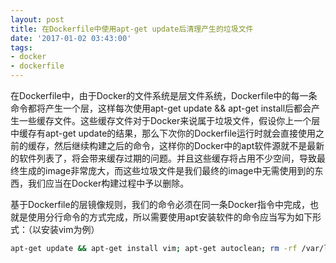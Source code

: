 ```yaml
---
layout: post
title: 在Dockerfile中使用apt-get update后清理产生的垃圾文件
date: '2017-01-02 03:43:00'
tags:
- docker
- dockerfile
---
```


在Dockerfile中，由于Docker的文件系统是层文件系统，Dockerfile中的每一条命令都将产生一个层，这样每次使用apt-get update && apt-get install后都会产生一些缓存文件。这些缓存文件对于Docker来说属于垃圾文件，假设你上一个层中缓存有apt-get update的结果，那么下次你的Dockerfile运行时就会直接使用之前的缓存，然后继续构建之后的命令，这样你的Docker中的apt软件源就不是最新的软件列表了，将会带来缓存过期的问题。并且这些缓存将占用不少空间，导致最终生成的image非常庞大，而这些垃圾文件是我们最终的image中无需使用到的东西，我们应当在Docker构建过程中予以删除。

基于Dockerfile的层镜像规则，我们的命令必须在同一条Docker指令中完成，也就是使用分行命令的方式完成，所以需要使用apt安装软件的命令应当写为如下形式：（以安装vim为例）
``` bash
apt-get update && apt-get install vim; apt-get autoclean; rm -rf /var/lib/apt/lists/*
```
